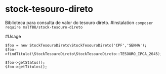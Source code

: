 # stock-tesouro-direto
Biblioteca para consulta de valor do tesouro direto.
#Instalation
`composer require malf88/stock-tesouro-direto`

#Usage
```
$foo = new StockTesouroDireto\StockTesouroDireto('CPF','SENHA');
$foo->findTitulo(\StockTesouroDireto\StockTesouroDireto::TESOURO_IPCA_2045);

$foo->getStatus();
$foo->getTitulos();
```
